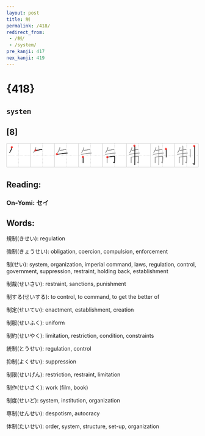```yaml
---
layout: post
title: 制
permalink: /418/
redirect_from:
 - /制/
 - /system/
pre_kanji: 417
nex_kanji: 419
---
```


# {418}

## `system`

## [8]

<div class="stroke"><img src="../images/E588B6.png" /></div>

## Reading:

### On-Yomi: セイ

## Words:

規制(きせい): regulation

強制(きょうせい): obligation, coercion, compulsion, enforcement

制(せい): system, organization, imperial command, laws, regulation, control, government, suppression, restraint, holding back, establishment

制裁(せいさい): restraint, sanctions, punishment

制する(せいする): to control, to command, to get the better of

制定(せいてい): enactment, establishment, creation

制服(せいふく): uniform

制約(せいやく): limitation, restriction, condition, constraints

統制(とうせい): regulation, control

抑制(よくせい): suppression

制限(せいげん): restriction, restraint, limitation

制作(せいさく): work (film, book)

制度(せいど): system, institution, organization

専制(せんせい): despotism, autocracy

体制(たいせい): order, system, structure, set-up, organization
